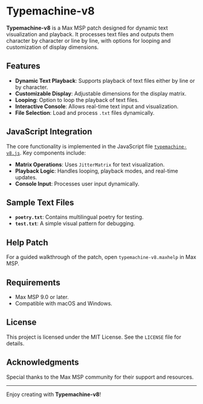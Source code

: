 # Typemachine-v8

**Typemachine-v8** is a Max MSP patch designed for dynamic text visualization and playback. It processes text files and outputs them character by character or line by line, with options for looping and customization of display dimensions.

## Features

- **Dynamic Text Playback**: Supports playback of text files either by line or by character.
- **Customizable Display**: Adjustable dimensions for the display matrix.
- **Looping**: Option to loop the playback of text files.
- **Interactive Console**: Allows real-time text input and visualization.
- **File Selection**: Load and process `.txt` files dynamically.

## JavaScript Integration

The core functionality is implemented in the JavaScript file [`typemachine-v8.js`](code/typemachine-v8.js). Key components include:

- **Matrix Operations**: Uses `JitterMatrix` for text visualization.
- **Playback Logic**: Handles looping, playback modes, and real-time updates.
- **Console Input**: Processes user input dynamically.

## Sample Text Files

- **`poetry.txt`**: Contains multilingual poetry for testing.
- **`test.txt`**: A simple visual pattern for debugging.

## Help Patch

For a guided walkthrough of the patch, open `typemachine-v8.maxhelp` in Max MSP.

## Requirements

- Max MSP 9.0 or later.
- Compatible with macOS and Windows.

## License

This project is licensed under the MIT License. See the `LICENSE` file for details.

## Acknowledgments

Special thanks to the Max MSP community for their support and resources.

---

Enjoy creating with **Typemachine-v8**!
